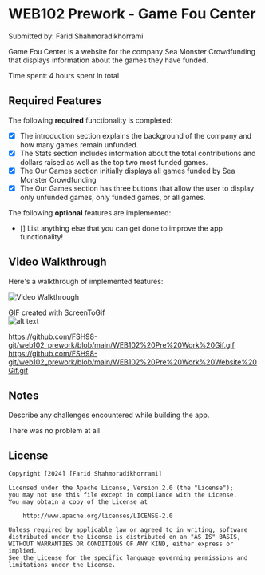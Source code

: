 # WEB102 Prework - Game Fou Center

Submitted by: Farid Shahmoradikhorrami

Game Fou Center is a website for the company Sea Monster Crowdfunding that displays information about the games they have funded.

Time spent: 4 hours spent in total

## Required Features

The following **required** functionality is completed:

* [x] The introduction section explains the background of the company and how many games remain unfunded.
* [x] The Stats section includes information about the total contributions and dollars raised as well as the top two most funded games.
* [x] The Our Games section initially displays all games funded by Sea Monster Crowdfunding
* [x] The Our Games section has three buttons that allow the user to display only unfunded games, only funded games, or all games.

The following **optional** features are implemented:

* [] List anything else that you can get done to improve the app functionality!

## Video Walkthrough

Here's a walkthrough of implemented features:

<img src='http://i.imgur.com/link/to/your/gif/file.gif' title='Video Walkthrough' width='' alt='Video Walkthrough' />

<!-- Replace this with whatever GIF tool you used! -->
GIF created with ScreenToGif  
![alt text](<WEB102 Pre Work Gif.gif>)
<!-- Recommended tools:
[Kap](https://getkap.co/) for macOS
[ScreenToGif](https://www.screentogif.com/) for Windows
[peek](https://github.com/phw/peek) for Linux. -->

https://github.com/FSH98-git/web102_prework/blob/main/WEB102%20Pre%20Work%20Gif.gif
https://github.com/FSH98-git/web102_prework/blob/main/WEB102%20Pre%20Work%20Website%20Gif.gif


## Notes

Describe any challenges encountered while building the app.

There was no problem at all

## License

    Copyright [2024] [Farid Shahmoradikhorrami]

    Licensed under the Apache License, Version 2.0 (the "License");
    you may not use this file except in compliance with the License.
    You may obtain a copy of the License at

        http://www.apache.org/licenses/LICENSE-2.0

    Unless required by applicable law or agreed to in writing, software
    distributed under the License is distributed on an "AS IS" BASIS,
    WITHOUT WARRANTIES OR CONDITIONS OF ANY KIND, either express or implied.
    See the License for the specific language governing permissions and
    limitations under the License.
